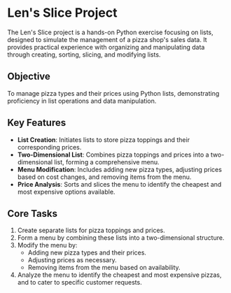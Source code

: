 # Len's Slice Project

The Len's Slice project is a hands-on Python exercise focusing on lists, designed to simulate the management of a pizza shop's sales data. It provides practical experience with organizing and manipulating data through creating, sorting, slicing, and modifying lists.

## Objective

To manage pizza types and their prices using Python lists, demonstrating proficiency in list operations and data manipulation.

## Key Features

- **List Creation**: Initiates lists to store pizza toppings and their corresponding prices.
- **Two-Dimensional List**: Combines pizza toppings and prices into a two-dimensional list, forming a comprehensive menu.
- **Menu Modification**: Includes adding new pizza types, adjusting prices based on cost changes, and removing items from the menu.
- **Price Analysis**: Sorts and slices the menu to identify the cheapest and most expensive options available.

## Core Tasks

1. Create separate lists for pizza toppings and prices.
2. Form a menu by combining these lists into a two-dimensional structure.
3. Modify the menu by:
   - Adding new pizza types and their prices.
   - Adjusting prices as necessary.
   - Removing items from the menu based on availability.
4. Analyze the menu to identify the cheapest and most expensive pizzas, and to cater to specific customer requests.
